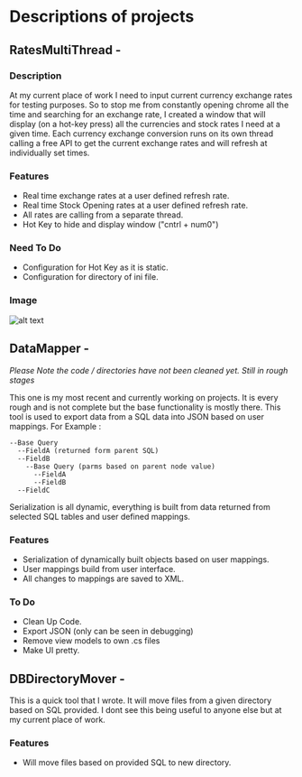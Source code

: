
# Descriptions of projects 
 
## RatesMultiThread -  
 
### Description 
  At my current place of work I need to input current currency exchange rates for testing purposes. So to stop me from constantly opening   chrome all the time and searching for an exchange rate, I created a window that will display (on a hot-key press) all the currencies and   stock rates I need at a given time. Each currency exchange conversion runs on its own thread calling a free API to get the current       exchange rates and will refresh at individually set times. 
 
 
### Features 
- Real time exchange rates at a user defined refresh rate. 
- Real time Stock Opening rates at a user defined refresh rate. 
- All rates are calling from a separate thread. 
- Hot Key to hide and display window ("cntrl + num0") 
 
### Need To Do 
- Configuration for Hot Key as it is static. 
- Configuration for directory of ini file. 
 
### Image 
 
![alt text](https://preview.ibb.co/mtqSqJ/Rates.png) 
 
## DataMapper -   
 
*Please Note the code / directories have not been cleaned yet. Still in rough stages* 
 
This one is my most recent and currently working on projects. It is every rough and is not complete but the base functionality is mostly there. This tool is used to export data from a SQL data into JSON based on user mappings. For Example : 
``` 
--Base Query 
  --FieldA (returned form parent SQL)   
  --FieldB 
    --Base Query (parms based on parent node value) 
      --FieldA 
      --FieldB      
  --FieldC 
``` 
 
Serialization is all dynamic, everything is built from data returned from selected SQL tables and user defined mappings. 
 
### Features 
- Serialization of dynamically built objects based on user mappings.  
- User mappings build from user interface. 
- All changes to mappings are saved to XML. 
 
### To Do 
- Clean Up Code. 
- Export JSON (only can be seen in debugging) 
- Remove view models to own .cs files  
- Make UI pretty. 

## DBDirectoryMover -   
This is a quick tool that I wrote. It will move files from a given directory based on SQL provided. I dont see this being useful to anyone else but at my current place of work. 

### Features 
- Will move files based on provided SQL to new directory.
 
